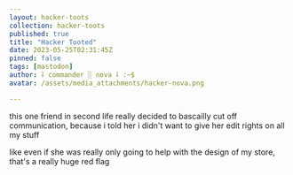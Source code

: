 ```yaml
---
layout: hacker-toots
collection: hacker-toots
published: true
title: "Hacker Tooted"
date: 2023-05-25T02:31:45Z
pinned: false
tags: [mastodon]
author: ⸸ commander ░ nova ⸸ :~$
avatar: /assets/media_attachments/hacker-nova.png

---
```


<p>this one friend in second life really decided to bascailly cut off communication, because i told her i didn&#39;t want to give her edit rights on all my stuff</p><p>like even if she was really only going to help with the design of my store, that&#39;s a really huge red flag</p>


